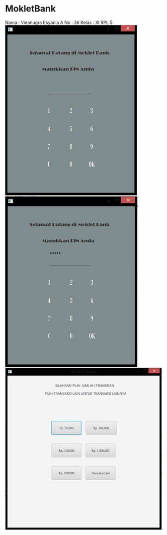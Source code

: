 # MokletBank
Nama  : Vieanugra Esyania A
No    : 36
Kelas : XI RPL 5
![alt text](https://github.com/vieaanugra/MokletBank/blob/master/MokletBank1.PNG)
![alt text](https://github.com/vieaanugra/MokletBank/blob/master/MokletBank2.PNG)
![alt text](https://github.com/vieaanugra/MokletBank/blob/master/MokletBank3.PNG)
